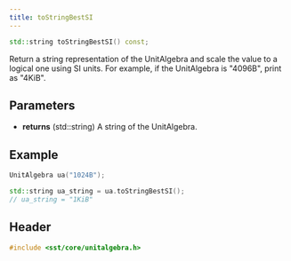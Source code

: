 ```yaml
---
title: toStringBestSI
---
```


```cpp
std::string toStringBestSI() const;
```

Return a string representation of the UnitAlgebra and scale the value to a logical one using SI units. For example, if the UnitAlgebra is "4096B", print as "4KiB".


## Parameters
* **returns** (std::string) A string of the UnitAlgebra.

## Example

```cpp
UnitAlgebra ua("1024B");

std::string ua_string = ua.toStringBestSI();
// ua_string = "1KiB"
```

## Header
```cpp
#include <sst/core/unitalgebra.h>
```